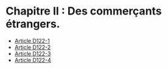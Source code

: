 # Chapitre II : Des commerçants étrangers.

- [Article D122-1](article-d122-1.md)
- [Article D122-2](article-d122-2.md)
- [Article D122-3](article-d122-3.md)
- [Article D122-4](article-d122-4.md)
